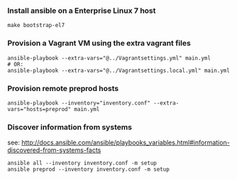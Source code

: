 

### Install ansible on a Enterprise Linux 7 host
```
make bootstrap-el7
```

### Provision a Vagrant VM using the extra vagrant files
```
ansible-playbook --extra-vars="@../Vagrantsettings.yml" main.yml
# OR:
ansible-playbook --extra-vars="@../Vagrantsettings.local.yml" main.yml
```

### Provision remote preprod hosts
```
ansible-playbook --inventory="inventory.conf" --extra-vars="hosts=preprod" main.yml
```

### Discover information from systems
see: http://docs.ansible.com/ansible/playbooks_variables.html#information-discovered-from-systems-facts
```
ansible all --inventory inventory.conf -m setup
ansible preprod --inventory inventory.conf -m setup
```
